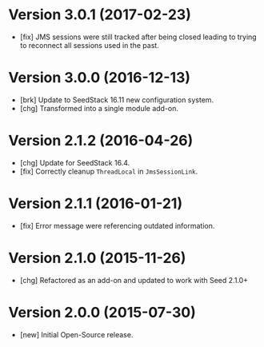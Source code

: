 # Version 3.0.1 (2017-02-23)

* [fix] JMS sessions were still tracked after being closed leading to trying to reconnect all sessions used in the past.

# Version 3.0.0 (2016-12-13)

* [brk] Update to SeedStack 16.11 new configuration system.
* [chg] Transformed into a single module add-on. 

# Version 2.1.2 (2016-04-26)

* [chg] Update for SeedStack 16.4.
* [fix] Correctly cleanup `ThreadLocal` in `JmsSessionLink`.

# Version 2.1.1 (2016-01-21)

* [fix] Error message were referencing outdated information.

# Version 2.1.0 (2015-11-26)

* [chg] Refactored as an add-on and updated to work with Seed 2.1.0+

# Version 2.0.0 (2015-07-30)

* [new] Initial Open-Source release.
